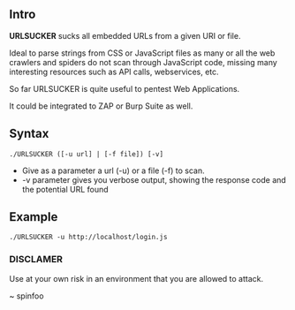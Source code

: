 ## Intro ##
**URLSUCKER** sucks all embedded URLs from a given URI or file.

Ideal to parse strings from CSS or JavaScript files as many or all the web crawlers and spiders do not scan through JavaScript code, missing many interesting resources such as API calls, webservices, etc.

So far URLSUCKER is quite useful to pentest Web Applications.

It could be integrated to ZAP or Burp Suite as well. 

## Syntax ##
```
./URLSUCKER ([-u url] | [-f file]) [-v]
```

- Give as a parameter a url (-u) or a file (-f) to scan.
- -v parameter gives you verbose output, showing the response code and the potential URL found

## Example ##
```
./URLSUCKER -u http://localhost/login.js
```


### DISCLAMER ###
Use at your own risk in an environment that you are allowed to attack.

~
spinfoo

